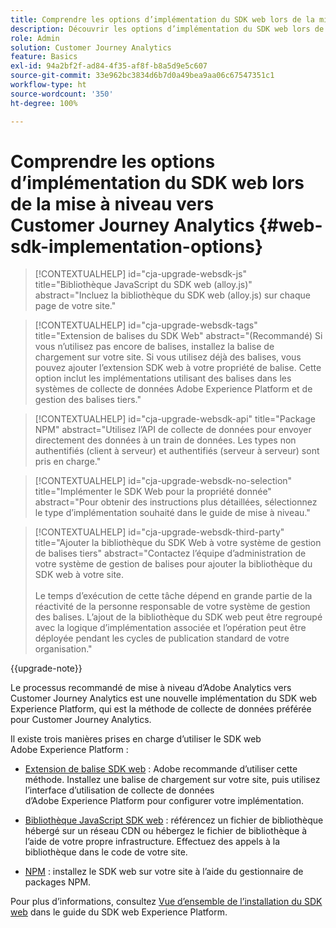 ```yaml
---
title: Comprendre les options d’implémentation du SDK web lors de la mise à niveau vers Customer Journey Analytics
description: Découvrir les options d’implémentation du SDK web lors de la mise à niveau vers Customer Journey Analytics
role: Admin
solution: Customer Journey Analytics
feature: Basics
exl-id: 94a2bf2f-ad84-4f35-af8f-b8a5d9e5c607
source-git-commit: 33e962bc3834d6b7d0a49bea9aa06c67547351c1
workflow-type: ht
source-wordcount: '350'
ht-degree: 100%

---
```


# Comprendre les options d’implémentation du SDK web lors de la mise à niveau vers Customer Journey Analytics {#web-sdk-implementation-options}

<!-- markdownlint-disable MD034 -->

>[!CONTEXTUALHELP]
>id="cja-upgrade-websdk-js"
>title="Bibliothèque JavaScript du SDK web (alloy.js)"
>abstract="Incluez la bibliothèque du SDK web (alloy.js) sur chaque page de votre site."

<!-- markdownlint-enable MD034 -->

<!-- markdownlint-disable MD034 -->

>[!CONTEXTUALHELP]
>id="cja-upgrade-websdk-tags"
>title="Extension de balises du SDK Web"
>abstract="(Recommandé) Si vous n’utilisez pas encore de balises, installez la balise de chargement sur votre site. Si vous utilisez déjà des balises, vous pouvez ajouter l’extension SDK web à votre propriété de balise. Cette option inclut les implémentations utilisant des balises dans les systèmes de collecte de données Adobe Experience Platform et de gestion des balises tiers."

<!-- markdownlint-enable MD034 -->

<!-- markdownlint-disable MD034 -->

>[!CONTEXTUALHELP]
>id="cja-upgrade-websdk-api"
>title="Package NPM"
>abstract="Utilisez l’API de collecte de données pour envoyer directement des données à un train de données. Les types non authentifiés (client à serveur) et authentifiés (serveur à serveur) sont pris en charge."

<!-- markdownlint-enable MD034 -->

<!-- markdownlint-disable MD034 -->

>[!CONTEXTUALHELP]
>id="cja-upgrade-websdk-no-selection"
>title="Implémenter le SDK Web pour la propriété donnée"
>abstract="Pour obtenir des instructions plus détaillées, sélectionnez le type d’implémentation souhaité dans le guide de mise à niveau."

<!-- markdownlint-enable MD034 -->

<!-- markdownlint-disable MD034 -->

>[!CONTEXTUALHELP]
>id="cja-upgrade-websdk-third-party"
>title="Ajouter la bibliothèque du SDK Web à votre système de gestion de balises tiers"
>abstract="Contactez l’équipe d’administration de votre système de gestion de balises pour ajouter la bibliothèque du SDK web à votre site.<br><br>Le temps d’exécution de cette tâche dépend en grande partie de la réactivité de la personne responsable de votre système de gestion des balises. L’ajout de la bibliothèque du SDK web peut être regroupé avec la logique d’implémentation associée et l’opération peut être déployée pendant les cycles de publication standard de votre organisation."

<!-- markdownlint-enable MD034 -->

{{upgrade-note}}

Le processus recommandé de mise à niveau d’Adobe Analytics vers Customer Journey Analytics est une nouvelle implémentation du SDK web Experience Platform, qui est la méthode de collecte de données préférée pour Customer Journey Analytics.

Il existe trois manières prises en charge d’utiliser le SDK web Adobe Experience Platform :

* [Extension de balise SDK web](https://experienceleague.adobe.com/fr/docs/experience-platform/web-sdk/install/extension) : Adobe recommande d’utiliser cette méthode. Installez une balise de chargement sur votre site, puis utilisez l’interface d’utilisation de collecte de données d’Adobe Experience Platform pour configurer votre implémentation.

* [Bibliothèque JavaScript SDK web](https://experienceleague.adobe.com/fr/docs/experience-platform/web-sdk/install/library) : référencez un fichier de bibliothèque hébergé sur un réseau CDN ou hébergez le fichier de bibliothèque à l’aide de votre propre infrastructure. Effectuez des appels à la bibliothèque dans le code de votre site.

* [NPM](https://experienceleague.adobe.com/fr/docs/experience-platform/web-sdk/install/npm) : installez le SDK web sur votre site à l’aide du gestionnaire de packages NPM.

Pour plus d’informations, consultez [Vue d’ensemble de l’installation du SDK web](https://experienceleague.adobe.com/fr/docs/experience-platform/web-sdk/install/overview) dans le guide du SDK web Experience Platform.
